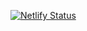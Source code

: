 [![Netlify Status](https://api.netlify.com/api/v1/badges/2df19a41-a160-406a-9666-f5507e391b48/deploy-status)](https://app.netlify.com/sites/xenodochial-euler-2a8a1e/deploys)
